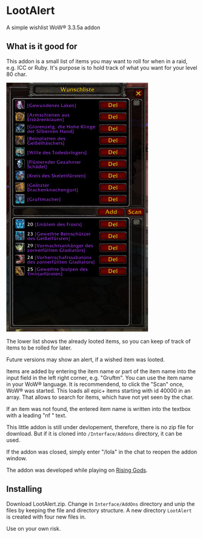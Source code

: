# LootAlert
A simple wishlist WoW® 3.3.5a addon 

## What is it good for
This addon is a small list of items you may want to roll for when in a raid, e.g. ICC or Ruby. It's purpose is to hold track of what you want for your level 80 char.

![LootAlert](lootalert.png)

The lower list shows the already looted items, so you can keep of track of items to be rolled for later.

Future versions may show an alert, if a wished item was looted.

Items are added by entering the item name or part of the item name into the input field in the left right corner, e.g. "Gruftm". You can use the item name in your WoW® language. It is recommendend, to click the "Scan" once, WoW® was started. This loads all epic+ items starting with id 40000 in an array. That allows to search for items, which have not yet seen by the char.

If an item was not found, the entered item name is written into the textbox with a leading "nf " text.

This little addon is still under devlopement, therefore, there is no zip file for download. But if it is cloned into `/Interface/Addons` directory, it can be used.

If the addon was closed, simply enter "/lola" in the chat to reopen the addon window.

The addon was developed while playing on [Rising Gods](https://www.rising-gods.de/).

## Installing
Download LootAlert.zip. Change in `Interface/AddOns` directory and unip the files by keeping the file and directory structure. A new directory `LootAlert` is created with four new files in. 

Use on your own risk.

